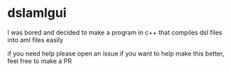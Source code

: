 # dslamlgui

I was bored and decided to make a program in c++ that compiles dsl files into aml files easily

if you need help please open an issue
if you want to help make this better, feel free to make a PR
